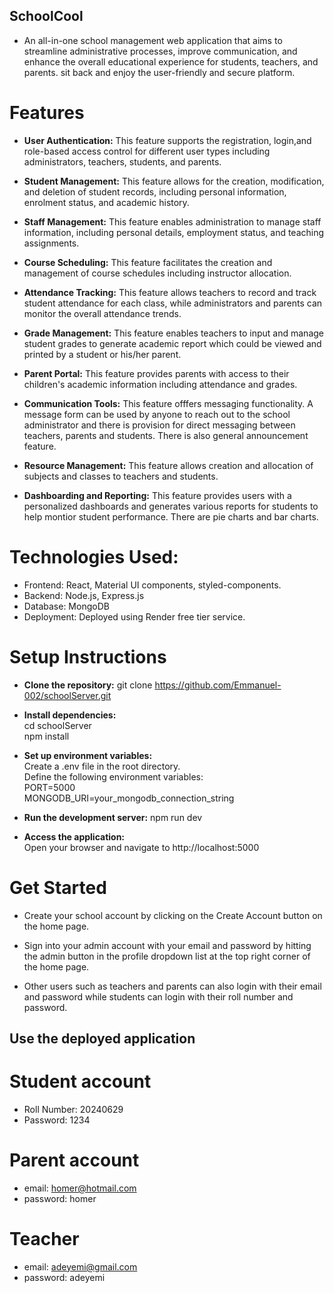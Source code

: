 ## SchoolCool

*   An all-in-one school management web application that aims to streamline administrative processes, improve communication, and enhance the overall educational experience for students, teachers, and parents. sit back and enjoy the user-friendly and secure platform.

# Features
*   **User Authentication:** This feature supports the registration, login,and role-based access control for different user types including administrators, teachers, students, and parents.

*   **Student Management:** This feature allows for the creation, modification, and deletion of student records, including personal information, enrolment status, and academic history.

*   **Staff Management:** This feature enables administration to manage staff information, including personal details, employment status, and teaching assignments.

* **Course Scheduling:** This feature facilitates the creation and management of course schedules including instructor allocation.

* **Attendance Tracking:** This feature allows teachers to record and track student attendance for each class, while administrators and parents can monitor the overall attendance trends.

* **Grade Management:** This feature enables teachers to input and manage student grades to generate academic report which could be viewed and printed by a student or his/her parent.

* **Parent Portal:** This feature provides parents with access to their children's academic information including attendance and grades.

* **Communication Tools:** This feature offfers messaging functionality. A message form can be used by anyone to reach out to the school administrator and there is provision for direct messaging between teachers, parents and students. There is also general announcement feature.

* **Resource Management:** This feature allows creation and allocation of subjects and classes to teachers and students.

* **Dashboarding and Reporting:** This feature provides users with a personalized dashboards and generates various reports for students to help montior student performance. There are pie charts and bar charts.

#   Technologies Used:

*   Frontend: React, Material UI components, styled-components.
*   Backend: Node.js, Express.js
*   Database: MongoDB
*   Deployment: Deployed using Render free tier service.

#   Setup Instructions
*   **Clone the repository:**
git clone https://github.com/Emmanuel-002/schoolServer.git

*   **Install dependencies:**<br />
cd schoolServer <br />
npm install

*   **Set up environment variables:**<br />
Create a .env file in the root directory.<br />
Define the following environment variables:<br />
PORT=5000<br />
MONGODB_URI=your_mongodb_connection_string

*   **Run the development server:**
npm run dev

*   **Access the application:**<br />
Open your browser and navigate to http://localhost:5000

#   Get Started

*   Create your school account by clicking on the Create Account button on the home page.

*   Sign into your admin account with your email and password by hitting the admin button in the profile dropdown list at the top right corner of the home page.

*   Other users such as teachers and parents can also login with their email and password while students can login with their roll number and password.


##   Use the deployed application

#   Student account
*   Roll Number:    20240629
*   Password:       1234
#   Parent account
*   email:          homer@hotmail.com
*   password:       homer
#   Teacher
*   email:          adeyemi@gmail.com
*   password:       adeyemi

